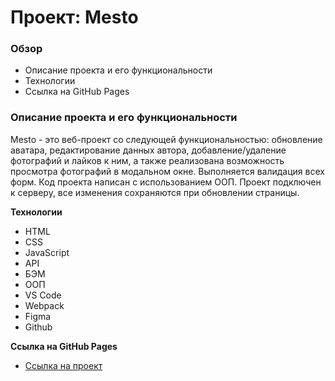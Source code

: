 # Проект: Mesto

### Обзор

* Описание проекта и его функциональности
* Технологии
* Cсылка на GitHub Pages

### Описание проекта и его функциональности

Mesto - это веб-проект со следующей функциональностью: обновление аватара, редактирование данных автора, добавление/удаление фотографий и лайков к ним, а также реализована возможность просмотра фотографий в модальном окне. Выполняется валидация всех форм. Код проекта написан с использованием ООП. Проект подключен к серверу, все изменения сохраняются при обновлении страницы.

**Технологии**

* HTML
* CSS
* JavaScript
* API
* БЭМ
* ООП
* VS Code
* Webpack
* Figma
* Github

**Cсылка на GitHub Pages**

* [Ссылка на проект](https://emalofeev.github.io/mesto/)
